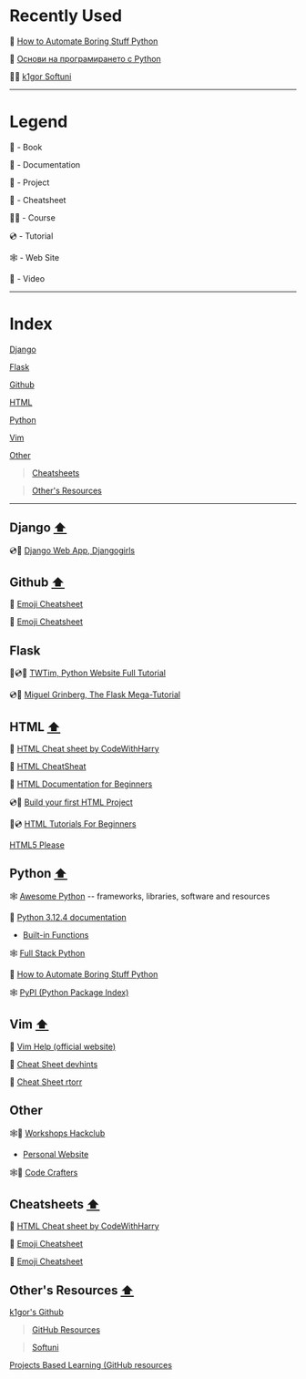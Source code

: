 # Recently Used

:book: <a href="https://automatetheboringstuff.com/">How to Automate Boring Stuff Python</a>

:book: <a href ="https://python-book.softuni.bg/">Основи на програмирането с Python</a>

:man_student: <a href='https://github.com/k1lgor/SoftUni'>k1gor Softuni</a>

---

# Legend


:book: - Book

:blue_book: - Documentation

:floppy_disk: - Project

:page_facing_up: - Cheatsheet

:man_student: - Course

:cd: - Tutorial

:spider_web: - Web Site

:movie_camera: - Video

---

# Index

<a name="index"></a>

[Django](https://github.com/Aranchev/Resources/tree/main/README.md#django-arrow_up)

[Flask](https://github.com/Aranchev/Resources/tree/main/README.md#flask)

[Github](https://github.com/Aranchev/Resources/tree/main/README.md#github-arrow_up)

[HTML](https://github.com/Aranchev/Resources/tree/main/README.md#html-arrow_up)

[Python](https://github.com/Aranchev/Resources/tree/main/README.md#python-arrow_up)

[Vim](https://github.com/Aranchev/Resources/tree/main/README.md#vim-arrow_up)

[Other](https://github.com/Aranchev/Resources/edit/main/README.md#other)
> [Cheatsheets](https://github.com/Aranchev/Resources/tree/main/README.md#cheatsheets-arrow_up)

> [Other's Resources](https://github.com/Aranchev/Resources/tree/main/README.md#others-resources-arrow_up)

---

## Django [:arrow_up:](#index)

:cd::floppy_disk: <a href="https://tutorial.djangogirls.org/en/django_forms/">Django Web App, Djangogirls</a> 

## Github [:arrow_up:](#index)

:page_facing_up: <a href="https://github.com/ikatyang/emoji-cheat-sheet/blob/master/README.md">Emoji Cheatsheet</a>

:page_facing_up: <a href="https://gist.github.com/rxaviers/7360908">Emoji Cheatsheet</a> 

## Flask

:movie_camera::cd::floppy_disk: <a href="https://www.youtube.com/watch?v=dam0GPOAvVI&t=1047s">TWTim, Python Website Full Tutorial</a>

:cd::floppy_disk: <a href="https://blog.miguelgrinberg.com/post/the-flask-mega-tutorial-part-i-hello-world">Miguel Grinberg, The Flask Mega-Tutorial</a>

## HTML [:arrow_up:](#index)

:page_facing_up: [HTML Cheat sheet by CodeWithHarry](https://www.codewithharry.com/blogpost/html-cheatsheet/)

:page_facing_up: [HTML CheatSheat](https://htmlcheatsheet.com/)

📘 [HTML Documentation for Beginners](https://html.com/)

:cd::floppy_disk: [Build your first HTML Project](https://www.freecodecamp.org/news/html-css-tutorial-build-a-recipe-website/)

:movie_camera::cd: [HTML Tutorials For Beginners](https://www.youtube.com/playlist?list=PL4cUxeGkcC9ibZ2TSBaGGNrgh4ZgYE6Cc)

[HTML5 Please](https://html5please.com/)

## Python [:arrow_up:](#index)

:spider_web: <a href="https://awesome-python.com/">Awesome Python</a> -- frameworks, libraries, software and resources

:blue_book: <a href="https://docs.python.org/3/index.html">Python 3.12.4 documentation</a>

- <a href="https://docs.python.org/3/library/functions.html">Built-in Functions</a>

:spider_web: <a href="https://www.fullstackpython.com/">Full Stack Python</a>

:book: <a href="https://automatetheboringstuff.com/">How to Automate Boring Stuff Python</a>

:spider_web: <a href="https://pypi.org/">PyPI (Python Package Index)</a>

## Vim [:arrow_up:](#index)

:blue_book: [Vim Help (official website)](https://vimhelp.org/)

:page_facing_up: [Cheat Sheet devhints](https://devhints.io/vim)

:page_facing_up:  <a href="https://vim.rtorr.com/">Cheat Sheet rtorr</a>




## Other

:spider_web::floppy_disk: <a href ="https://workshops.hackclub.com/">Workshops Hackclub</a>
- <a href="https://workshops.hackclub.com/personal_website/">Personal Website</a>

:spider_web::floppy_disk: <a href="https://app.codecrafters.io/catalog">Code Crafters</a>

## Cheatsheets [:arrow_up:](#index)

:page_facing_up: [HTML Cheat sheet by CodeWithHarry](https://www.codewithharry.com/blogpost/html-cheatsheet/)

:page_facing_up: <a href="https://github.com/ikatyang/emoji-cheat-sheet/blob/master/README.md">Emoji Cheatsheet</a>

:page_facing_up: <a href="https://gist.github.com/rxaviers/7360908">Emoji Cheatsheet</a> 

## Other's Resources [:arrow_up:](#index)

<a href='https://github.com/k1lgor?tab=repositories'>k1gor's Github</a>

><a href='https://github.com/k1lgor/awesome-resources'> GitHub Resources</a>

><a href='https://github.com/k1lgor/SoftUni'>Softuni</a>

<a href="https://github.com/practical-tutorials/project-based-learning">Projects Based Learning (GitHub resources</a>
